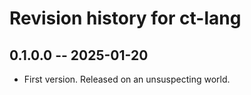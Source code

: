 # Revision history for ct-lang

## 0.1.0.0 -- 2025-01-20

* First version. Released on an unsuspecting world.
